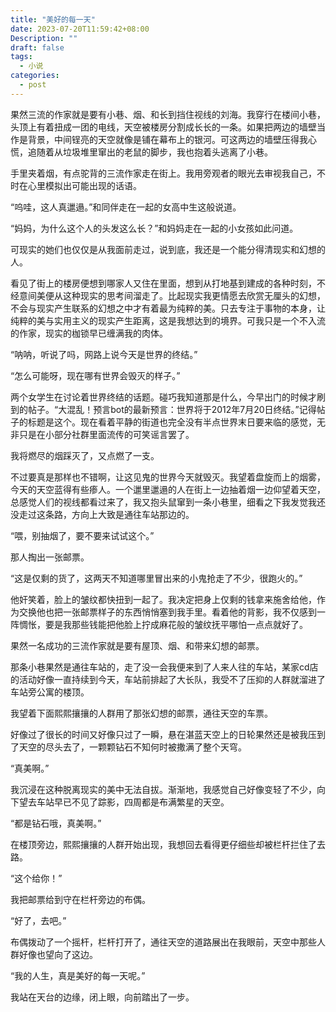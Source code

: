 ```yaml
---
title: "美好的每一天"
date: 2023-07-20T11:59:42+08:00
Description: ""
draft: false
tags:
  - 小说
categories:
  - post
---
```

果然三流的作家就是要有小巷、烟、和长到挡住视线的刘海。我穿行在楼间小巷，头顶上有着扭成一团的电线，天空被楼房分割成长长的一条。如果把两边的墙壁当作是背景，中间锃亮的天空就像是铺在幕布上的银河。可这两边的墙壁压得我心慌，追随着从垃圾堆里窜出的老鼠的脚步，我也抱着头逃离了小巷。

手里夹着烟，有点驼背的三流作家走在街上。我用旁观者的眼光去审视我自己，不时在心里模拟出可能出现的话语。

“呜哇，这人真邋遢。”和同伴走在一起的女高中生这般说道。

“妈妈，为什么这个人的头发这么长？”和妈妈走在一起的小女孩如此问道。

可现实的她们也仅仅是从我面前走过，说到底，我还是一个能分得清现实和幻想的人。

看见了街上的楼房便想到哪家人又住在里面，想到从打地基到建成的各种时刻，不经意间美便从这种现实的思考间溜走了。比起现实我更情愿去欣赏无厘头的幻想，不会与现实产生联系的幻想之中才有着最为纯粹的美。只去专注于事物的本身，让纯粹的美与实用主义的现实产生距离，这是我想达到的境界。可我只是一个不入流的作家，现实的枷锁早已缠满我的肉体。

“呐呐，听说了吗，网路上说今天是世界的终结。”

“怎么可能呀，现在哪有世界会毁灭的样子。”

两个女学生在讨论着世界终结的话题。碰巧我知道那是什么，今早出门的时候才刷到的帖子。“大混乱！预言bot的最新预言：世界将于2012年7月20日终结。”记得帖子的标题是这个。现在看着平静的街道也完全没有半点世界末日要来临的感觉，无非只是在小部分社群里面流传的可笑谣言罢了。

我将燃尽的烟踩灭了，又点燃了一支。

不过要真是那样也不错啊，让这见鬼的世界今天就毁灭。我望着盘旋而上的烟雾，今天的天空蓝得有些瘆人。一个邋里邋遢的人在街上一边抽着烟一边仰望着天空，总感觉人们的视线都看过来了，我又抱头鼠窜到一条小巷里，细看之下我发觉我还没走过这条路，方向上大致是通往车站那边的。

“喂，别抽烟了，要不要来试试这个。”

那人掏出一张邮票。

“这是仅剩的货了，这两天不知道哪里冒出来的小鬼抢走了不少，很跑火的。”

他奸笑着，脸上的皱纹都快扭到一起了。我决定把身上仅剩的钱拿来施舍给他，作为交换他也把一张邮票样子的东西悄悄塞到我手里。看着他的背影，我不仅感到一阵惆怅，要是我那些钱能把他脸上拧成麻花般的皱纹抚平哪怕一点点就好了。

果然一名成功的三流作家就是要有屋顶、烟、和带来幻想的邮票。

那条小巷果然是通往车站的，走了没一会我便来到了人来人往的车站，某家cd店的活动好像一直持续到今天，车站前排起了大长队，我受不了压抑的人群就溜进了车站旁公寓的楼顶。

我望着下面熙熙攘攘的人群用了那张幻想的邮票，通往天空的车票。

好像过了很长的时间又好像只过了一瞬，悬在湛蓝天空上的日轮果然还是被我压到了天空的尽头去了，一颗颗钻石不知何时被撒满了整个天穹。

“真美啊。”

我沉浸在这种脱离现实的美中无法自拔。渐渐地，我感觉自己好像变轻了不少，向下望去车站早已不见了踪影，四周都是布满繁星的天空。

“都是钻石哦，真美啊。”

在楼顶旁边，熙熙攘攘的人群开始出现，我想回去看得更仔细些却被栏杆拦住了去路。

“这个给你！”

我把邮票给到守在栏杆旁边的布偶。

“好了，去吧。”

布偶拨动了一个摇杆，栏杆打开了，通往天空的道路展出在我眼前，天空中那些人群好像也望向了这边。

“我的人生，真是美好的每一天呢。”

我站在天台的边缘，闭上眼，向前踏出了一步。
